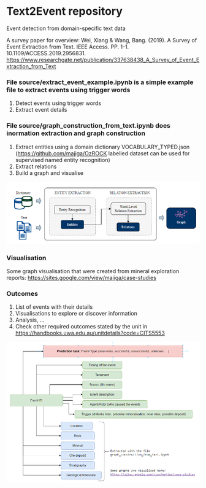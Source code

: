 # Text2Event repository
Event detection from domain-specific text data

A survey paper for overview: Wei, Xiang & Wang, Bang. (2019). A Survey of Event Extraction from Text. IEEE Access. PP. 1-1. 10.1109/ACCESS.2019.2956831. 
https://www.researchgate.net/publication/337638438_A_Survey_of_Event_Extraction_from_Text

### File source/extract_event_example.ipynb is a simple example file to extract events using trigger words
1. Detect events using trigger words
2. Extract event details

### File source/graph_construction_from_text.ipynb does inormation extraction and graph construction
1. Extract entities using a domain dictionary VOCABULARY_TYPED.json (https://github.com/majiga/OzROCK labelled dataset can be used for supervised named entity recognition)
2. Extract relations
3. Build a graph and visualise

![alt_text](https://github.com/majiga/Text2Event/blob/master/images/info_extraction.png)

### Visualisation
Some graph visualisation that were created from mineral exploration reports: https://sites.google.com/view/majiga/case-studies

### Outcomes
1. List of events with their details
2. Visualisations to explore or discover information
3. Analysis, ...
4. Check other required outcomes stated by the unit in https://handbooks.uwa.edu.au/unitdetails?code=CITS5553

![alt text](https://github.com/majiga/Text2Event/blob/master/images/EventDetails.png)
